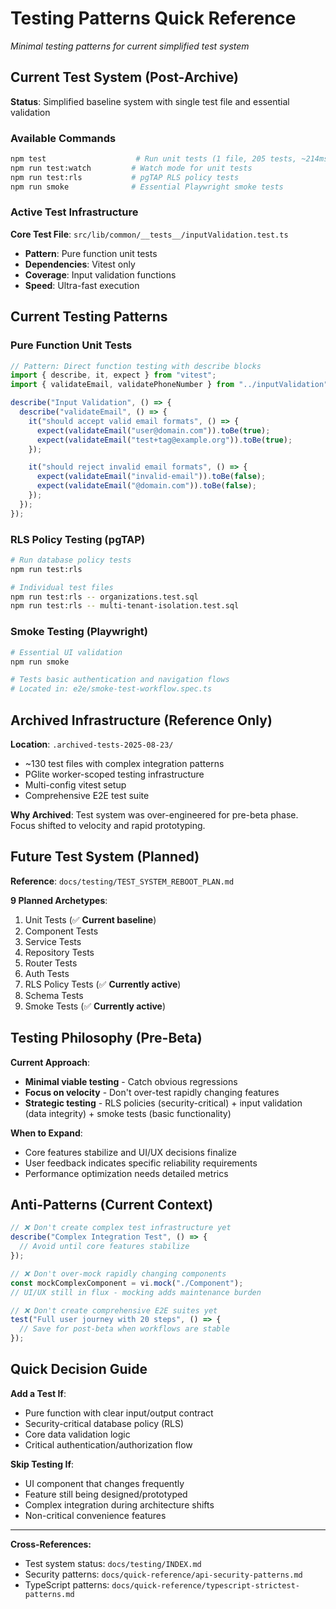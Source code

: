 # Testing Patterns Quick Reference

_Minimal testing patterns for current simplified test system_

## Current Test System (Post-Archive)

**Status**: Simplified baseline system with single test file and essential validation

### Available Commands

```bash
npm test                    # Run unit tests (1 file, 205 tests, ~214ms)
npm run test:watch         # Watch mode for unit tests
npm run test:rls           # pgTAP RLS policy tests
npm run smoke              # Essential Playwright smoke tests
```

### Active Test Infrastructure

**Core Test File**: `src/lib/common/__tests__/inputValidation.test.ts`

- **Pattern**: Pure function unit tests
- **Dependencies**: Vitest only
- **Coverage**: Input validation functions
- **Speed**: Ultra-fast execution

## Current Testing Patterns

### Pure Function Unit Tests

```typescript
// Pattern: Direct function testing with describe blocks
import { describe, it, expect } from "vitest";
import { validateEmail, validatePhoneNumber } from "../inputValidation";

describe("Input Validation", () => {
  describe("validateEmail", () => {
    it("should accept valid email formats", () => {
      expect(validateEmail("user@domain.com")).toBe(true);
      expect(validateEmail("test+tag@example.org")).toBe(true);
    });

    it("should reject invalid email formats", () => {
      expect(validateEmail("invalid-email")).toBe(false);
      expect(validateEmail("@domain.com")).toBe(false);
    });
  });
});
```

### RLS Policy Testing (pgTAP)

```bash
# Run database policy tests
npm run test:rls

# Individual test files
npm run test:rls -- organizations.test.sql
npm run test:rls -- multi-tenant-isolation.test.sql
```

### Smoke Testing (Playwright)

```bash
# Essential UI validation
npm run smoke

# Tests basic authentication and navigation flows
# Located in: e2e/smoke-test-workflow.spec.ts
```

## Archived Infrastructure (Reference Only)

**Location**: `.archived-tests-2025-08-23/`

- ~130 test files with complex integration patterns
- PGlite worker-scoped testing infrastructure
- Multi-config vitest setup
- Comprehensive E2E test suite

**Why Archived**: Test system was over-engineered for pre-beta phase. Focus shifted to velocity and rapid prototyping.

## Future Test System (Planned)

**Reference**: `docs/testing/TEST_SYSTEM_REBOOT_PLAN.md`

**9 Planned Archetypes**:

1. Unit Tests (✅ **Current baseline**)
2. Component Tests
3. Service Tests
4. Repository Tests
5. Router Tests
6. Auth Tests
7. RLS Policy Tests (✅ **Currently active**)
8. Schema Tests
9. Smoke Tests (✅ **Currently active**)

## Testing Philosophy (Pre-Beta)

**Current Approach**:

- **Minimal viable testing** - Catch obvious regressions
- **Focus on velocity** - Don't over-test rapidly changing features
- **Strategic testing** - RLS policies (security-critical) + input validation (data integrity) + smoke tests (basic functionality)

**When to Expand**:

- Core features stabilize and UI/UX decisions finalize
- User feedback indicates specific reliability requirements
- Performance optimization needs detailed metrics

## Anti-Patterns (Current Context)

```typescript
// ❌ Don't create complex test infrastructure yet
describe("Complex Integration Test", () => {
  // Avoid until core features stabilize
});

// ❌ Don't over-mock rapidly changing components
const mockComplexComponent = vi.mock("./Component");
// UI/UX still in flux - mocking adds maintenance burden

// ❌ Don't create comprehensive E2E suites yet
test("Full user journey with 20 steps", () => {
  // Save for post-beta when workflows are stable
});
```

## Quick Decision Guide

**Add a Test If**:

- Pure function with clear input/output contract
- Security-critical database policy (RLS)
- Core data validation logic
- Critical authentication/authorization flow

**Skip Testing If**:

- UI component that changes frequently
- Feature still being designed/prototyped
- Complex integration during architecture shifts
- Non-critical convenience features

---

**Cross-References:**

- Test system status: `docs/testing/INDEX.md`
- Security patterns: `docs/quick-reference/api-security-patterns.md`
- TypeScript patterns: `docs/quick-reference/typescript-strictest-patterns.md`
